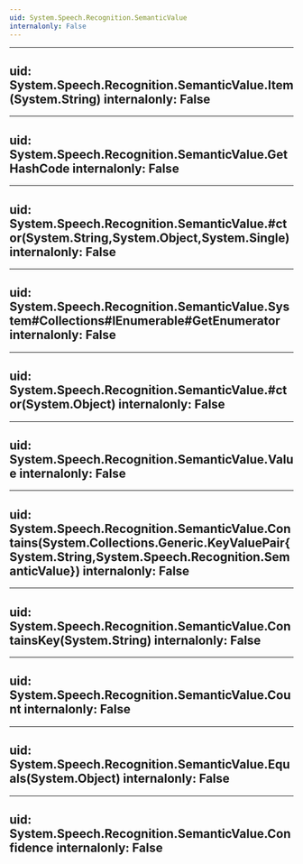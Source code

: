 ```yaml
---
uid: System.Speech.Recognition.SemanticValue
internalonly: False
---
```


---
uid: System.Speech.Recognition.SemanticValue.Item(System.String)
internalonly: False
---

---
uid: System.Speech.Recognition.SemanticValue.GetHashCode
internalonly: False
---

---
uid: System.Speech.Recognition.SemanticValue.#ctor(System.String,System.Object,System.Single)
internalonly: False
---

---
uid: System.Speech.Recognition.SemanticValue.System#Collections#IEnumerable#GetEnumerator
internalonly: False
---

---
uid: System.Speech.Recognition.SemanticValue.#ctor(System.Object)
internalonly: False
---

---
uid: System.Speech.Recognition.SemanticValue.Value
internalonly: False
---

---
uid: System.Speech.Recognition.SemanticValue.Contains(System.Collections.Generic.KeyValuePair{System.String,System.Speech.Recognition.SemanticValue})
internalonly: False
---

---
uid: System.Speech.Recognition.SemanticValue.ContainsKey(System.String)
internalonly: False
---

---
uid: System.Speech.Recognition.SemanticValue.Count
internalonly: False
---

---
uid: System.Speech.Recognition.SemanticValue.Equals(System.Object)
internalonly: False
---

---
uid: System.Speech.Recognition.SemanticValue.Confidence
internalonly: False
---
